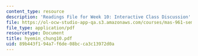 ```yaml
---
content_type: resource
description: 'Readings File for Week 10: Interactive Class Discussion'
file: https://ol-ocw-studio-app-qa.s3.amazonaws.com/courses/mas-961-seminar-on-deep-engagement-fall-2004/89b443f194a7f6de08bcca3c13972d0a_hyemin_chung10.pdf
file_type: application/pdf
resourcetype: Document
title: hyemin_chung10.pdf
uid: 89b443f1-94a7-f6de-08bc-ca3c13972d0a
---
```

